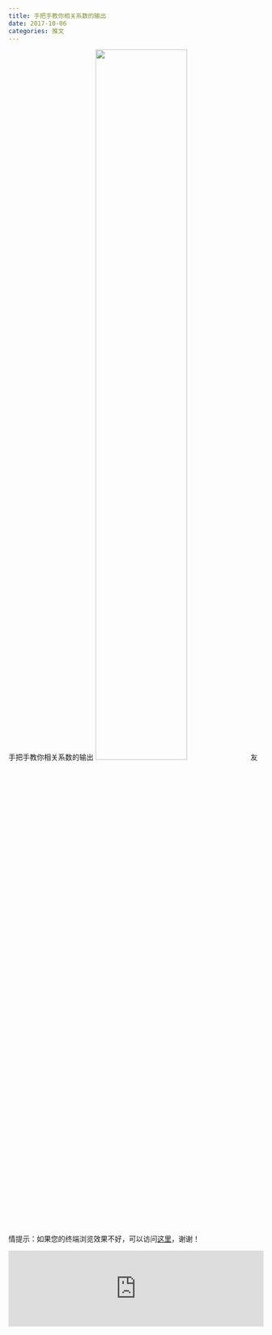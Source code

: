 ```yaml
---
title: 手把手教你相关系数的输出
date: 2017-10-06
categories: 推文
---
```

手把手教你相关系数的输出
<img src="http://mmbiz.qpic.cn/mmbiz_jpg/ACviaWTBFxhY38R3Bfztv6FpJCwZRQlpufusMTI1aofmhUyiaphIAh3X8FcwDoytkolPOfUFt5PFnldcd57sdSkg/0?wx_fmt=jpeg" style="width: 60%; height: auto;"/><!--more-->
友情提示：如果您的终端浏览效果不好，可以访问[这里](https://stata-club.github.io/stata_article/2017-10-06.html)，谢谢！
<iframe src="https://stata-club.github.io/stata_article/2017-10-06.html" id="iframepage" frameborder="0" scrolling="no" marginheight="0" marginwidth="0" width="100%" onLoad="iFrameHeight()"></iframe>
<script type="text/javascript" language="javascript">
function iFrameHeight() {
var ifm= document.getElementById("iframepage");
var subWeb = document.frames ? document.frames["iframepage"].document : ifm.contentDocument;   
if(ifm != null && subWeb != null) {
 ifm.height = subWeb.body.scrollHeight;
} 
} 
</script> 
